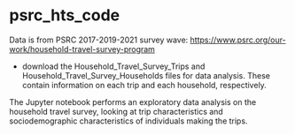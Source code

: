 # psrc_hts_code
Data is from PSRC 2017-2019-2021 survey wave: https://www.psrc.org/our-work/household-travel-survey-program
- download the Household_Travel_Survey_Trips and Household_Travel_Survey_Households files for data analysis. These contain information on each trip and each household, respectively.

The Jupyter notebook performs an exploratory data analysis on the household travel survey, looking at trip characteristics and sociodemographic characteristics of individuals making the trips.
